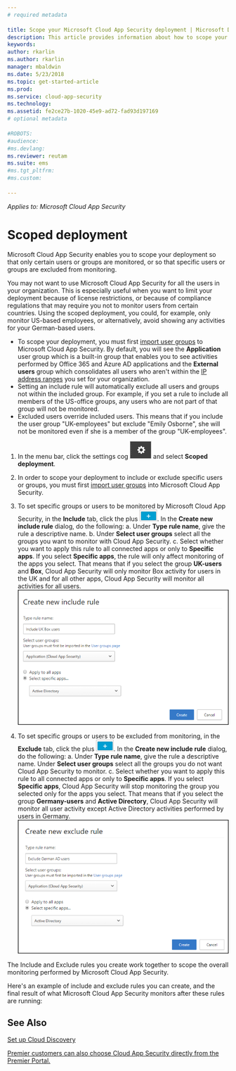 ```yaml
---
# required metadata

title: Scope your Microsoft Cloud App Security deployment | Microsoft Docs
description: This article provides information about how to scope your Cloud App Security deployment, including and excluding specific users or groups.
keywords:
author: rkarlin
ms.author: rkarlin
manager: mbaldwin
ms.date: 5/23/2018
ms.topic: get-started-article
ms.prod:
ms.service: cloud-app-security
ms.technology:
ms.assetid: fe2ce27b-1020-45e9-ad72-fad93d197169
# optional metadata

#ROBOTS:
#audience:
#ms.devlang:
ms.reviewer: reutam
ms.suite: ems
#ms.tgt_pltfrm:
#ms.custom:

---
```


*Applies to: Microsoft Cloud App Security*


# Scoped deployment <a name="scoped-deployment"></a> 

Microsoft Cloud App Security enables you to scope your deployment so that only certain users or groups are monitored, or so that specific users or groups are excluded from monitoring.

You may not want to use Microsoft Cloud App Security for all the users in your organization. This is especially useful when you want to limit your deployment because of license restrictions, or because of compliance regulations that may require you not to monitor users from certain countries. Using the scoped deployment, you could, for example, only monitor US-based employees, or alternatively, avoid showing any activities for your German-based users. 

- To scope your deployment, you must first [import user groups](user-groups.md) to Microsoft Cloud App Security. By default, you will see the **Application** user group which is a built-in group that enables you to see activities performed by Office 365 and Azure AD applications and the **External users** group which consolidates all users who aren't within the [IP address ranges](ip-tags.md) you set for your organization.
- Setting an include rule will automatically exclude all users and groups not within the included group. For example, if you set a rule to include all members of the US-office groups, any users who are not part of that group will not be monitored.
- Excluded users override included users. This means that if you include the user group "UK-employees" but exclude "Emily Osborne", she will not be monitored even if she is a member of the group "UK-employees".

1. In the menu bar, click the settings cog ![settings icon](./media/settings-icon.png "settings icon") and select **Scoped deployment**.  

2. In order to scope your deployment to include or exclude specific users or groups, you must first [import user groups](user-groups.md) into Microsoft Cloud App Security. 

3. To set specific groups or users to be monitored by Microsoft Cloud App Security, in the **Include** tab, click the plus ![plus icon](./media/plus-icon.png). In the **Create new include rule** dialog, do the following:
    a. Under **Type rule name**, give the rule a descriptive name.
    b. Under **Select user groups** select all the groups you want to monitor with Cloud App Security.
    c. Select whether you want to apply this rule to all connected apps or only to **Specific apps**. If you select **Specific apps**, the rule will only affect monitoring of the apps you select. That means that if you select the group **UK-users** and **Box**, Cloud App Security will only monitor Box activity for users in the UK and for all other apps, Cloud App Security will monitor all activities for all users.
     ![include rule](./media/include-rule.png)
4. To set specific groups or users to be excluded from monitoring, in the **Exclude** tab, click the plus ![plus icon](./media/plus-icon.png). In the **Create new include rule** dialog, do the following:
    a. Under **Type rule name**, give the rule a descriptive name.
    Under **Select user groups** select all the groups you do not want Cloud App Security to monitor.
    c. Select whether you want to apply this rule to all connected apps or only to **Specific apps**. If you select **Specific apps**, Cloud App Security will stop monitoring the group you selected only for the apps you select. That means that if you select the group **Germany-users** and **Active Directory**, Cloud App Security will monitor all user activity except Active Directory activities performed by users in Germany.
     ![exclude rule](./media/exclude-rule.png)

The Include and Exclude rules you create work together to scope the overall monitoring performed by Microsoft Cloud App Security.

Here's an example of include and exclude rules you can create, and the final result of what Microsoft Cloud App Security monitors after these rules are running:



  
    
## See Also  
[Set up Cloud Discovery](set-up-cloud-discovery.md)   

[Premier customers can also choose Cloud App Security directly from the Premier Portal.](https://premier.microsoft.com/)  
  
  